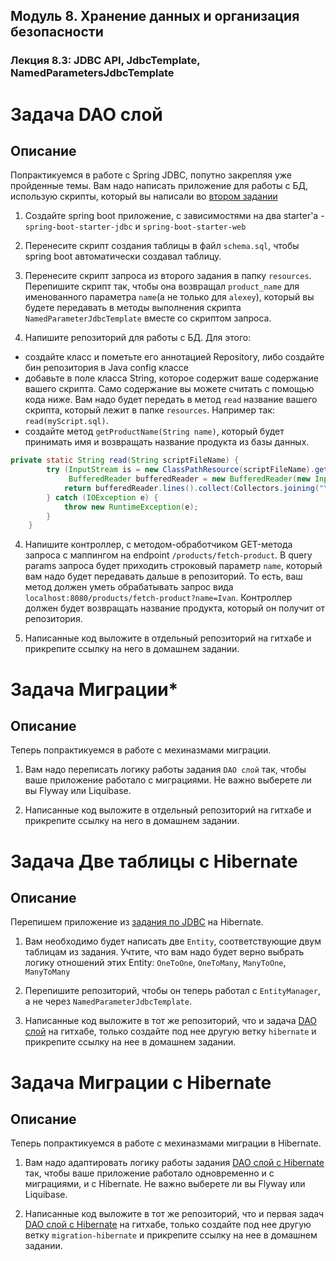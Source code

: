 ## Модуль 8. Хранение данных и организация безопасности
### Лекция 8.3: JDBC API, JdbcTemplate, NamedParametersJdbcTemplate

# Задача DAO слой

## Описание
Попрактикуемся в работе с Spring JDBC, попутно закрепляя уже пройденные темы. Вам надо написать приложение для работы с БД, использую скрипты, который вы написали во [втором задании](../../sql-agg/task/README.md)

1. Создайте spring boot приложение, с зависимостями на два starter'а - `spring-boot-starter-jdbc` и `spring-boot-starter-web`

2. Перенесите скрипт создания таблицы в файл `schema.sql`, чтобы spring boot автоматически создавал таблицу.

2. Перенесите скрипт запроса из второго задания в папку `resources`. Перепишите скрипт так, чтобы она возвращал `product_name` для именованного параметра `name`(а не только для `alexey`), который вы будете передавать в методы выполнения скрипта `NamedParameterJdbcTemplate` вместе со скриптом запроса.

3. Напишите репозиторий для работы с БД. Для этого:
- создайте класс и пометьте его аннотацией Repository, либо создайте бин репозитория в Java config классе
- добавьте в поле класса String, которое содержит ваше содержание вашего скрипта. Само содержание вы можете считать с помощью кода ниже. Вам надо будет передать в метод `read` название вашего скрипта, который лежит в папке `resources`. Например так: `read(myScript.sql)`.
- создайте метод `getProductName(String name)`, который будет принимать имя и возвращать название продукта из базы данных.
```java
private static String read(String scriptFileName) {
        try (InputStream is = new ClassPathResource(scriptFileName).getInputStream();
             BufferedReader bufferedReader = new BufferedReader(new InputStreamReader(is))) {
            return bufferedReader.lines().collect(Collectors.joining("\n"));
        } catch (IOException e) {
            throw new RuntimeException(e);
        }
    }
``` 

4. Напишите контроллер, с методом-обработчиком GET-метода запроса с маппингом на endpoint `/products/fetch-product`. В query params запроса будет приходить строковый параметр `name`, который вам надо будет передавать дальше в репозиторий. То есть, ваш метод должен уметь обрабатывать запрос вида `localhost:8080/products/fetch-product?name=Ivan`.
   Контроллер должен будет возвращать название продукта, который он получит от репозитория.

5. Написанные код выложите в отдельный репозиторий на гитхабе и прикрепите ссылку на него в домашнем задании.


# Задача Миграции*

## Описание
Теперь попрактикуемся в работе с мехиназмами миграции.

1. Вам надо переписать логику работы задания `DAO слой` так, чтобы ваше приложение работало с миграциями. Не важно выберете ли вы Flyway или Liquibase.

2. Написанные код выложите в отдельный репозиторий на гитхабе и прикрепите ссылку на него в домашнем задании.


# Задача Две таблицы с Hibernate

## Описание
Перепишем приложение из [задания по JDBC](https://github.com/netology-code/jd-homeworks/blob/master/jdbc/task1/README.md) на Hibernate.

1. Вам необходимо будет написать две `Entity`, соответствующие двум таблицам из задания. Учтите, что вам надо будет верно выбрать логику отношений этих Entity: `OneToOne`, `OneToMany`, `ManyToOne`, `ManyToMany`

2. Перепишите репозиторий, чтобы он теперь работал с `EntityManager`, а не через `NamedParameterJdbcTemplate`.

3. Написанные код выложите в тот же репозиторий, что и задача [DAO слой](https://github.com/netology-code/jd-homeworks/blob/master/jdbc/task1/README.md) на гитхабe, только создайте под нее другую ветку `hibernate` и прикрепите ссылку на нее в домашнем задании.


# Задача Миграции c Hibernate

## Описание
Теперь попрактикуемся в работе с мехиназмами миграции в Hibernate.

1. Вам надо адаптировать логику работы задания [DAO слой c Hibernate](https://github.com/netology-code/jd-homeworks/blob/master/hibernate/task1/README.md) так, чтобы ваше приложение работало одновременно и с миграциями, и с Hibernate. Не важно выберете ли вы Flyway или Liquibase.

3. Написанные код выложите в тот же репозиторий, что и первая задач [DAO слой c Hibernate](https://github.com/netology-code/jd-homeworks/blob/master/hibernate/task1/README.md) на гитхабe, только создайте под нее другую ветку `migration-hibernate` и прикрепите ссылку на нее в домашнем задании.
